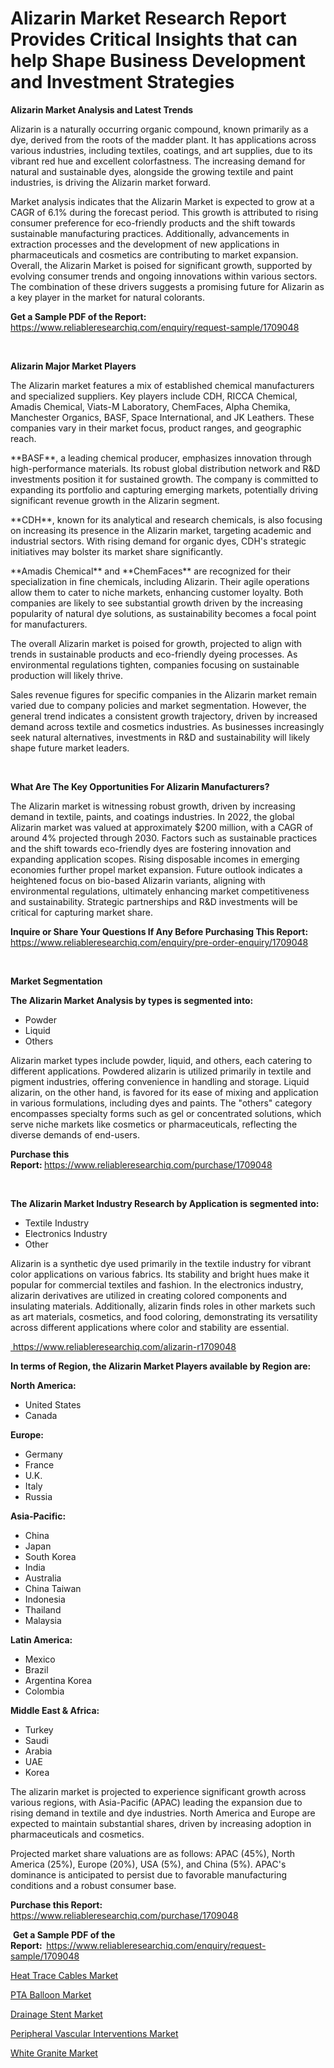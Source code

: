 <p><h1>Alizarin Market Research Report Provides Critical Insights that can help Shape Business Development and Investment Strategies</h1></p><p><strong>Alizarin Market Analysis and Latest Trends</strong></p>
<p><p>Alizarin is a naturally occurring organic compound, known primarily as a dye, derived from the roots of the madder plant. It has applications across various industries, including textiles, coatings, and art supplies, due to its vibrant red hue and excellent colorfastness. The increasing demand for natural and sustainable dyes, alongside the growing textile and paint industries, is driving the Alizarin market forward.</p><p>Market analysis indicates that the Alizarin Market is expected to grow at a CAGR of 6.1% during the forecast period. This growth is attributed to rising consumer preference for eco-friendly products and the shift towards sustainable manufacturing practices. Additionally, advancements in extraction processes and the development of new applications in pharmaceuticals and cosmetics are contributing to market expansion. Overall, the Alizarin Market is poised for significant growth, supported by evolving consumer trends and ongoing innovations within various sectors. The combination of these drivers suggests a promising future for Alizarin as a key player in the market for natural colorants.</p></p>
<p><strong>Get a Sample PDF of the Report:&nbsp;</strong> <a href="https://www.reliableresearchiq.com/enquiry/request-sample/1709048?utm_campaign=1106&utm_medium=2&utm_source=Github&utm_content=ia&utm_term=08112024&utm_id=alizarin">https://www.reliableresearchiq.com/enquiry/request-sample/1709048</a></p>
<p>&nbsp;</p>
<p><strong>Alizarin Major Market Players</strong></p>
<p><p>The Alizarin market features a mix of established chemical manufacturers and specialized suppliers. Key players include CDH, RICCA Chemical, Amadis Chemical, Viats-M Laboratory, ChemFaces, Alpha Chemika, Manchester Organics, BASF, Space International, and JK Leathers. These companies vary in their market focus, product ranges, and geographic reach.</p><p>**BASF**, a leading chemical producer, emphasizes innovation through high-performance materials. Its robust global distribution network and R&D investments position it for sustained growth. The company is committed to expanding its portfolio and capturing emerging markets, potentially driving significant revenue growth in the Alizarin segment.</p><p>**CDH**, known for its analytical and research chemicals, is also focusing on increasing its presence in the Alizarin market, targeting academic and industrial sectors. With rising demand for organic dyes, CDH's strategic initiatives may bolster its market share significantly.</p><p>**Amadis Chemical** and **ChemFaces** are recognized for their specialization in fine chemicals, including Alizarin. Their agile operations allow them to cater to niche markets, enhancing customer loyalty. Both companies are likely to see substantial growth driven by the increasing popularity of natural dye solutions, as sustainability becomes a focal point for manufacturers.</p><p>The overall Alizarin market is poised for growth, projected to align with trends in sustainable products and eco-friendly dyeing processes. As environmental regulations tighten, companies focusing on sustainable production will likely thrive.</p><p>Sales revenue figures for specific companies in the Alizarin market remain varied due to company policies and market segmentation. However, the general trend indicates a consistent growth trajectory, driven by increased demand across textile and cosmetics industries. As businesses increasingly seek natural alternatives, investments in R&D and sustainability will likely shape future market leaders.</p></p>
<p>&nbsp;</p>
<p><strong>What Are The Key Opportunities For Alizarin Manufacturers?</strong></p>
<p><p>The Alizarin market is witnessing robust growth, driven by increasing demand in textile, paints, and coatings industries. In 2022, the global Alizarin market was valued at approximately $200 million, with a CAGR of around 4% projected through 2030. Factors such as sustainable practices and the shift towards eco-friendly dyes are fostering innovation and expanding application scopes. Rising disposable incomes in emerging economies further propel market expansion. Future outlook indicates a heightened focus on bio-based Alizarin variants, aligning with environmental regulations, ultimately enhancing market competitiveness and sustainability. Strategic partnerships and R&D investments will be critical for capturing market share.</p></p>
<p><strong>Inquire or Share Your Questions If Any Before Purchasing This Report:</strong> <a href="https://www.reliableresearchiq.com/enquiry/pre-order-enquiry/1709048?utm_campaign=1106&utm_medium=2&utm_source=Github&utm_content=ia&utm_term=08112024&utm_id=alizarin">https://www.reliableresearchiq.com/enquiry/pre-order-enquiry/1709048</a></p>
<p>&nbsp;</p>
<p><strong>Market Segmentation</strong></p>
<p><strong>The Alizarin Market Analysis by types is segmented into:</strong></p>
<p><ul><li>Powder</li><li>Liquid</li><li>Others</li></ul></p>
<p><p>Alizarin market types include powder, liquid, and others, each catering to different applications. Powdered alizarin is utilized primarily in textile and pigment industries, offering convenience in handling and storage. Liquid alizarin, on the other hand, is favored for its ease of mixing and application in various formulations, including dyes and paints. The "others" category encompasses specialty forms such as gel or concentrated solutions, which serve niche markets like cosmetics or pharmaceuticals, reflecting the diverse demands of end-users.</p></p>
<p><strong>Purchase this Report:&nbsp;</strong><a href="https://www.reliableresearchiq.com/purchase/1709048?utm_campaign=1106&utm_medium=2&utm_source=Github&utm_content=ia&utm_term=08112024&utm_id=alizarin">https://www.reliableresearchiq.com/purchase/1709048</a></p>
<p>&nbsp;</p>
<p><strong>The Alizarin Market Industry Research by Application is segmented into:</strong></p>
<p><ul><li>Textile Industry</li><li>Electronics Industry</li><li>Other</li></ul></p>
<p><p>Alizarin is a synthetic dye used primarily in the textile industry for vibrant color applications on various fabrics. Its stability and bright hues make it popular for commercial textiles and fashion. In the electronics industry, alizarin derivatives are utilized in creating colored components and insulating materials. Additionally, alizarin finds roles in other markets such as art materials, cosmetics, and food coloring, demonstrating its versatility across different applications where color and stability are essential.</p></p>
<p><a href="https://www.reliableresearchiq.com/alizarin-r1709048?utm_campaign=1106&utm_medium=2&utm_source=Github&utm_content=ia&utm_term=08112024&utm_id=alizarin">&nbsp;https://www.reliableresearchiq.com/alizarin-r1709048</a></p>
<p><strong>In terms of Region, the Alizarin Market Players available by Region are:</strong></p>
<p>
    <p> <strong> North America: </strong>
        <ul>
            <li>United States</li>
            <li>Canada</li>
        </ul>
        </p> 
    <p> <strong> Europe: </strong>
        <ul>
            <li>Germany</li>
            <li>France</li>
            <li>U.K.</li>
            <li>Italy</li>
            <li>Russia</li>
        </ul>
        </p> 
    <p> <strong> Asia-Pacific: </strong>
        <ul>
            <li>China</li>
            <li>Japan</li>
            <li>South Korea</li>
            <li>India</li>
            <li>Australia</li>
            <li>China Taiwan</li>
            <li>Indonesia</li>
            <li>Thailand</li>
            <li>Malaysia</li>
        </ul>
        </p> 
    <p> <strong> Latin America: </strong>
        <ul>
            <li>Mexico</li>
            <li>Brazil</li>
            <li>Argentina Korea</li>
            <li>Colombia</li>
        </ul>
        </p> 
    <p> <strong> Middle East & Africa: </strong>
        <ul>
            <li>Turkey</li>
            <li>Saudi</li>
            <li>Arabia</li>
            <li>UAE</li>
            <li>Korea</li>
        </ul>
    </p>
    </p>
<p><p>The alizarin market is projected to experience significant growth across various regions, with Asia-Pacific (APAC) leading the expansion due to rising demand in textile and dye industries. North America and Europe are expected to maintain substantial shares, driven by increasing adoption in pharmaceuticals and cosmetics. </p><p>Projected market share valuations are as follows: APAC (45%), North America (25%), Europe (20%), USA (5%), and China (5%). APAC's dominance is anticipated to persist due to favorable manufacturing conditions and a robust consumer base.</p></p>
<p><strong>Purchase this Report: </strong><a href="https://www.reliableresearchiq.com/purchase/1709048?utm_campaign=1106&utm_medium=2&utm_source=Github&utm_content=ia&utm_term=08112024&utm_id=alizarin">https://www.reliableresearchiq.com/purchase/1709048</a></p>
<p>&nbsp;<strong>Get a Sample PDF of the Report:&nbsp;&nbsp;</strong><a href="https://www.reliableresearchiq.com/enquiry/request-sample/1709048?utm_campaign=1106&utm_medium=2&utm_source=Github&utm_content=ia&utm_term=08112024&utm_id=alizarin">https://www.reliableresearchiq.com/enquiry/request-sample/1709048</a></p>
<p><strong></strong></p>
<p><p><a href="https://github.com/fratgqppizur/Market-Research-Report-List-1/blob/main/heat-trace-cables-market.md?utm_campaign=1106&utm_medium=2&utm_source=Github&utm_content=ia&utm_term=08112024&utm_id=alizarin">Heat Trace Cables Market</a></p><p><a href="https://issuu.com/reportprime-2/docs/pta-balloon-market-size-2030.pptx_b22b6df7c24e9d?utm_campaign=1106&utm_medium=2&utm_source=Github&utm_content=ia&utm_term=08112024&utm_id=alizarin">PTA Balloon Market</a></p><p><a href="https://issuu.com/reportprime-2/docs/drainage-stent-market-size-2030.ppt_08b79417908db7?utm_campaign=1106&utm_medium=2&utm_source=Github&utm_content=ia&utm_term=08112024&utm_id=alizarin">Drainage Stent Market</a></p><p><a href="https://issuu.com/reportprime-2/docs/peripheral-vascular-interventions-m_143f8d4e826af6?utm_campaign=1106&utm_medium=2&utm_source=Github&utm_content=ia&utm_term=08112024&utm_id=alizarin">Peripheral Vascular Interventions Market</a></p><p><a href="https://github.com/hentonwytandusyl0/Market-Research-Report-List-1/blob/main/white-granite-market.md?utm_campaign=1106&utm_medium=2&utm_source=Github&utm_content=ia&utm_term=08112024&utm_id=alizarin">White Granite Market</a></p></p>